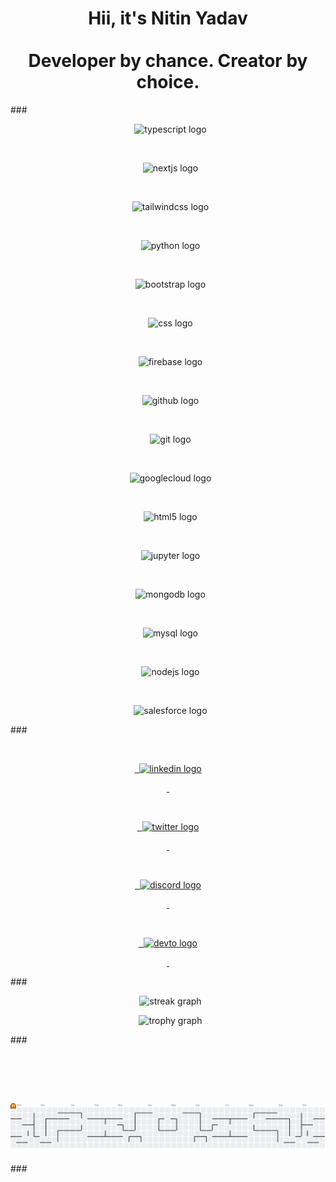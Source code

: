 <h1 align="center">Hii, it's Nitin Yadav<br><br>Developer by chance. Creator by choice.</h1>


\###

<div align="center">


&nbsp; <img src="https://skillicons.dev/icons?i=ts" height="60" alt="typescript logo"  />

&nbsp; <img width="12" />

&nbsp; <img src="https://skillicons.dev/icons?i=nextjs" height="60" alt="nextjs logo"  />

&nbsp; <img width="12" />

&nbsp; <img src="https://skillicons.dev/icons?i=tailwind" height="60" alt="tailwindcss logo"  />

&nbsp; <img width="12" />

&nbsp; <img src="https://skillicons.dev/icons?i=py" height="60" alt="python logo"  />

&nbsp; <img width="12" />

&nbsp; <img src="https://cdn.jsdelivr.net/gh/devicons/devicon/icons/bootstrap/bootstrap-original.svg" height="60" alt="bootstrap logo"  />

&nbsp; <img width="12" />

&nbsp; <img src="https://cdn.jsdelivr.net/gh/devicons/devicon/icons/css3/css3-original.svg" height="60" alt="css logo"  />

&nbsp; <img width="12" />

&nbsp; <img src="https://cdn.jsdelivr.net/gh/devicons/devicon/icons/firebase/firebase-plain.svg" height="60" alt="firebase logo"  />

&nbsp; <img width="12" />

&nbsp; <img src="https://cdn.jsdelivr.net/gh/devicons/devicon/icons/github/github-original.svg" height="60" alt="github logo"  />

&nbsp; <img width="12" />

&nbsp; <img src="https://cdn.jsdelivr.net/gh/devicons/devicon/icons/git/git-original.svg" height="60" alt="git logo"  />

&nbsp; <img width="12" />

&nbsp; <img src="https://cdn.jsdelivr.net/gh/devicons/devicon/icons/googlecloud/googlecloud-original.svg" height="60" alt="googlecloud logo"  />

&nbsp; <img width="12" />

&nbsp; <img src="https://cdn.jsdelivr.net/gh/devicons/devicon/icons/html5/html5-original.svg" height="60" alt="html5 logo"  />

&nbsp; <img width="12" />

&nbsp; <img src="https://cdn.jsdelivr.net/gh/devicons/devicon/icons/jupyter/jupyter-original.svg" height="60" alt="jupyter logo"  />

&nbsp; <img width="12" />

&nbsp; <img src="https://cdn.jsdelivr.net/gh/devicons/devicon/icons/mongodb/mongodb-original.svg" height="60" alt="mongodb logo"  />

&nbsp; <img width="12" />

&nbsp; <img src="https://cdn.jsdelivr.net/gh/devicons/devicon/icons/mysql/mysql-original.svg" height="60" alt="mysql logo"  />

&nbsp; <img width="12" />

&nbsp; <img src="https://cdn.jsdelivr.net/gh/devicons/devicon/icons/nodejs/nodejs-original.svg" height="60" alt="nodejs logo"  />

&nbsp; <img width="12" />

&nbsp; <img src="https://cdn.jsdelivr.net/gh/devicons/devicon/icons/salesforce/salesforce-original.svg" height="60" alt="salesforce logo"  />

</div>



\###



<div align="center">

&nbsp; <a href="https://www.linkedin.com/in/nitin-yadav-681850299" target="\_blank">

&nbsp;   <img src="https://img.shields.io/static/v1?message=LinkedIn\&logo=linkedin\&label=\&color=0077B5\&logoColor=white\&labelColor=\&style=for-the-badge" height="25" alt="linkedin logo"  />

&nbsp; </a>

&nbsp; <a href="https://x.com/NITINYADAV2188" target="\_blank">

&nbsp;   <img src="https://img.shields.io/static/v1?message=Twitter\&logo=twitter\&label=\&color=1DA1F2\&logoColor=white\&labelColor=\&style=for-the-badge" height="25" alt="twitter logo"  />

&nbsp; </a>

&nbsp; <a href="https://discord.com/yadavji\_41983" target="\_blank">

&nbsp;   <img src="https://img.shields.io/static/v1?message=Discord\&logo=discord\&label=\&color=7289DA\&logoColor=white\&labelColor=\&style=for-the-badge" height="25" alt="discord logo"  />

&nbsp; </a>

&nbsp; <a href="https://dev.to/nitinyadav2455" target="\_blank">

&nbsp;   <img src="https://img.shields.io/static/v1?message=dev.to\&logo=dev.to\&label=\&color=0A0A0A\&logoColor=white\&labelColor=\&style=for-the-badge" height="25" alt="devto logo"  />

&nbsp; </a>

</div>



\###



<div align="center">

&nbsp; <img src="https://streak-stats.demolab.com?user=nitinyadav2188\&locale=en\&mode=daily\&theme=dracula\&hide\_border=false\&border\_radius=5\&order=3" height="150" alt="streak graph"  />

&nbsp; <img src="https://github-profile-trophy.vercel.app?username=nitinyadav2188\&theme=dracula\&column=-1\&row=1\&margin-w=8\&margin-h=8\&no-bg=false\&no-frame=false\&order=4" height="150" alt="trophy graph"  />

</div>



\###



<picture>

&nbsp; <source media="(prefers-color-scheme: dark)" srcset="https://raw.githubusercontent.com/nitinyadav2188/nitinyadav2188/output/pacman-contribution-graph-dark.svg">

&nbsp; <source media="(prefers-color-scheme: light)" srcset="https://raw.githubusercontent.com/nitinyadav2188/nitinyadav2188/output/pacman-contribution-graph.svg">

&nbsp; <img alt="pacman contribution graph" src="https://raw.githubusercontent.com/nitinyadav2188/nitinyadav2188/output/pacman-contribution-graph.svg">

</picture>



\###

